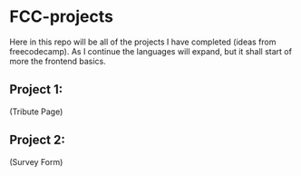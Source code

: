 # FCC-projects
Here in this repo will be all of the projects I have completed (ideas from freecodecamp). As I continue the languages will expand, but it shall start of more the frontend basics.

## Project 1:
(Tribute Page)

## Project 2:
(Survey Form)
